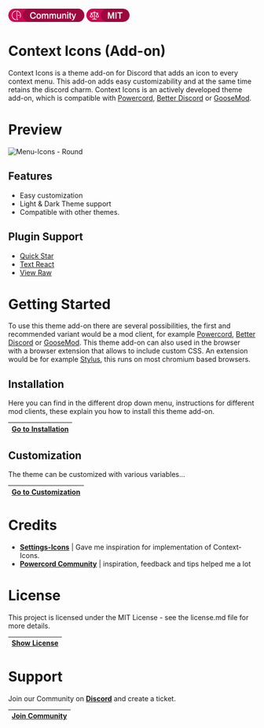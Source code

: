 [![Community](https://raw.githubusercontent.com/CorellanStoma/CorellanStoma/master/shields/community.png)](https://discord.gg/8W8E39Z)
[![License](https://raw.githubusercontent.com/CorellanStoma/CorellanStoma/master/shields/license.png)](https://github.com/CorellanStoma/Context-Icons/blob/main/license.md)

# 

# 

# Context Icons (Add-on)

Context Icons is a theme add-on for Discord that adds an icon to every context menu. This add-on adds easy customizability and at the same time retains the discord charm. Context Icons is an actively developed theme add-on, which is compatible with [Powercord](https://github.com/powercord-org/powercord), [Better Discord](https://github.com/BetterDiscord/BetterDiscord) or [GooseMod](https://github.com/GooseMod/GooseMod).

# Preview

![Menu-Icons - Round](https://user-images.githubusercontent.com/58918358/132363531-eabf5453-647e-4f8f-89b9-d0aa3812536f.png)

## Features

* Easy customization
* Light & Dark Theme support
* Compatible with other themes.

## Plugin Support

* [Quick Star](https://github.com/powercord-community/quickstar)
* [Text React](https://github.com/Juby210/text-react)
* [View Raw](https://github.com/Juby210/view-raw)

# Getting Started

To use this theme add-on there are several possibilities, the first and recommended variant would be a mod client, for example [Powercord](https://github.com/powercord-org/powercord), [Better Discord](https://github.com/BetterDiscord/BetterDiscord) or [GooseMod](https://github.com/GooseMod/GooseMod).
This theme add-on can also used in the browser with a browser extension that allows to include custom CSS. An extension would be for example [Stylus](https://github.com/openstyles/stylus), this runs on most chromium based browsers.

## Installation

Here you can find in the different drop down menu, instructions for different mod clients, these explain you how to install this theme add-on.

|[Go to Installation](https://github.com/CorellanStoma/Context-Icons)|
|---|

## Customization

The theme can be customized with various variables...

|[Go to Customization](https://github.com/CorellanStoma/Context-Icons)|
|---|

# Credits

* [**Settings-Icons**](https://github.com/snappercord/Settings-Icons) | Gave me inspiration for implementation of Context-Icons.
* [**Powercord Community**](https://discord.gg/powercord) | inspiration, feedback and tips helped me a lot

# License

This project is licensed under the MIT License - see the license.md file for more details.

|[Show License](https://github.com/CorellanStoma/Context-Icons/blob/main/license)|
|---|

# Support

Join our Community on [**Discord**](https://discord.com/) and create a ticket.

|[Join Community](https://discord.gg/8W8E39Z)|
|---|
